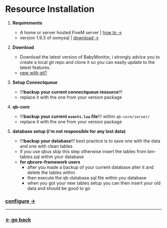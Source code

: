 # Resource Installation

1. **Requirements**<br>
    - A home or server hosted FiveM server | [how to ->](https://docs.fivem.net/docs/server-manual/setting-up-a-server/)
    - version 1.9.3 of oxmysql | [download ->](https://github.com/overextended/oxmysql)

2. **Download**<br>
    - Download the latest version of BabyMonitor, i strongly advice you to create a local git repo and clone it so you can easily update to the latest features.<br>
    - [new with git?](https://www.youtube.com/watch?v=8JJ101D3knE)

3. **Setup Connectqueue**<br>
    - !!!__backup your current connectqueue resource__!!!
    - replace it with the one from your version package

4. **qb-core**<br>
    - !!!__backup your current `events.lua` file__!!! within `qb-core/server/`
    - replace it with the one from your version package

5. **database setup (i'm not responsible for any lost data)**<br>
    - !!!__backup your database__!!! best practice is to save one with the data and one with clean tables
    - if you use qbus skip this step otherwise insert the tables from bm-tables.sql within your database
    - __for qbcore-framework users__
        - after you made a backup of your current database alter it and delete the tables within
        - then execute the qb-database.sql file within you database
        - when you got your new tables setup you can then insert your old data and should be good to go

### [configure ->](https://github.com/5m1Ly/BabyMonitor/blob/master/docs/install/configure.md)

<hr>

### [<- go back](https://github.com/5m1Ly/BabyMonitor)